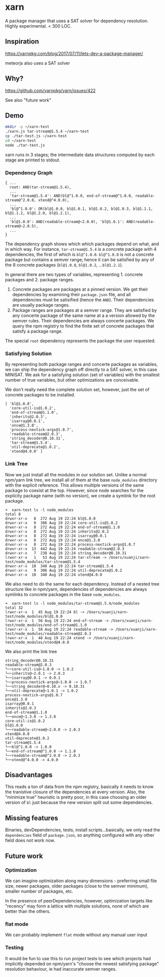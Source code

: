 # xarn
A package manager that uses a SAT solver for dependency resolution. Highly experimental. < 300 LOC.

## Inspiration

https://yarnpkg.com/blog/2017/07/11/lets-dev-a-package-manager/

meteorjs also uses a SAT solver

## Why? 

https://github.com/yarnpkg/yarn/issues/422

See also "future work"

## Demo

```bash
mkdir -p ~/xarn-test
./xarn.js tar-stream@1.5.4 ~/xarn-test
cp ./tar-test.js ~/xarn-test
cd ~/xarn-test
node ./tar-test.js
```

xarn runs in 3 stages; the intermediate data structures computed by each stage are printed to stdout.

### Dependency Graph

```
{ ...
  root: AND(tar-stream@1.5.4),
  ...
  'tar-stream@1.5.4': AND(bl@^1.0.0, end-of-stream@^1.0.0, readable-stream@^2.0.0, xtend@^4.0.0),
  ...
  'bl@^1.0.0': OR(bl@1.0.0, bl@1.0.1, bl@1.0.2, bl@1.0.3, bl@1.1.1, bl@1.1.2, bl@1.2.0, bl@1.2.1),
  ...
  'bl@1.0.0': AND(readable-stream@~2.0.0), 'bl@1.0.1': AND(readable-stream@~2.0.5),
  ...
}
```

The dependency graph shows which which packages depend on what, and in which way. For instance, `tar-stream@1.5.4` is a concrete package with 4 dependencies, the first of which is `bl@^1.0.0`. `bl@^1.0.0` is not a concrete package but contains a semver range; hence it can be satisfied by any of the 8 concrete packages (`bl@1.0.0`, `bl@1.0.2`, ...`bl@1.2.1`).

In general there are two types of variables, representing 1. concrete packages and 2. package ranges.

1. Concrete packages are packages at a pinned version. We get their dependencies by examining their `package.json` file, and all dependencies must be satisified (hence the `AND`). Their dependencies are usually package ranges.
2. Package ranges are packages at a semver range. They are satisfied by any concerte package of the same name at a a version allowed by the semver rules. Their dependencies are always concerte packages. We query the npm registry to find the finite set of concrete packages that satisfy a package range.

The special `root` dependency represents the package the user requested.

### Satisfying Solution

By representing both package ranges and concerte packages as variables, we can ship the dependency graph off directly to a SAT solver, in this case MINISAT. We ask for a satisfying solution (set of variables) with the smallest number of true variables, but other optimizations are conceivable.

We don't really need the complete solution set, however, just the set of concrete packages to be installed.

```
[ 'bl@1.0.0',
  'core-util-is@1.0.2',
  'end-of-stream@1.1.0',
  'inherits@2.0.3',
  'isarray@0.0.1',
  'once@1.3.0',
  'process-nextick-args@1.0.7',
  'readable-stream@2.0.3',
  'string_decoder@0.10.31',
  'tar-stream@1.5.4',
  'util-deprecate@1.0.2',
  'xtend@4.0.0' ]
```

### Link Tree

Now we just install all the modules in our solution set. Unlike a normal npm/yarn link tree, we install all of them at the base `node_modules` directory with the explicit reference. This allows multiple versions of the same package to coexist at the top. However, since node searches for the explicity package name (with no version), we create a symlink for the root package.

```
➜  xarn-test ls -l node_modules
total 8
drwxr-xr-x   8  272 Aug 19 22:24 bl@1.0.0
drwxr-xr-x   9  306 Aug 19 22:24 core-util-is@1.0.2
drwxr-xr-x   8  272 Aug 19 22:24 end-of-stream@1.1.0
drwxr-xr-x   8  272 Aug 19 22:24 inherits@2.0.3
drwxr-xr-x   8  272 Aug 19 22:24 isarray@0.0.1
drwxr-xr-x   8  272 Aug 19 22:24 once@1.3.0
drwxr-xr-x   8  272 Aug 19 22:24 process-nextick-args@1.0.7
drwxr-xr-x  13  442 Aug 19 22:24 readable-stream@2.0.3
drwxr-xr-x   7  238 Aug 19 22:24 string_decoder@0.10.31
lrwxr-xr-x   1   53 Aug 19 22:24 tar-stream -> /Users/xuanji/xarn-test/node_modules/tar-stream@1.5.4
drwxr-xr-x  10  340 Aug 19 22:24 tar-stream@1.5.4
drwxr-xr-x   9  306 Aug 19 22:24 util-deprecate@1.0.2
drwxr-xr-x  10  340 Aug 19 22:24 xtend@4.0.0
```

We also need to do the same for each dependency. Instead of a nested tree structure like in npm/yarn, dependencies of dependencies are always symlinks to concrete packages in the base `node_modules`.

```
➜  xarn-test ls -l node_modules/tar-stream@1.5.4/node_modules
total 32
lrwxr-xr-x  1  45 Aug 19 22:24 bl -> /Users/xuanji/xarn-test/node_modules/bl@1.0.0
lrwxr-xr-x  1  56 Aug 19 22:24 end-of-stream -> /Users/xuanji/xarn-test/node_modules/end-of-stream@1.1.0
lrwxr-xr-x  1  58 Aug 19 22:24 readable-stream -> /Users/xuanji/xarn-test/node_modules/readable-stream@2.0.3
lrwxr-xr-x  1  48 Aug 19 22:24 xtend -> /Users/xuanji/xarn-test/node_modules/xtend@4.0.0
```

We also print the link tree

```
string_decoder@0.10.31
readable-stream@2.0.3
└──core-util-is@~1.0.0 -> 1.0.2
└──inherits@~2.0.1 -> 2.0.3
└──isarray@0.0.1 -> 0.0.1
└──process-nextick-args@~1.0.0 -> 1.0.7
└──string_decoder@~0.10.x -> 0.10.31
└──util-deprecate@~1.0.1 -> 1.0.2
process-nextick-args@1.0.7
once@1.3.0
isarray@0.0.1
inherits@2.0.3
end-of-stream@1.1.0
└──once@~1.3.0 -> 1.3.0
core-util-is@1.0.2
bl@1.0.0
└──readable-stream@~2.0.0 -> 2.0.3
xtend@4.0.0
util-deprecate@1.0.2
tar-stream@1.5.4
└──bl@^1.0.0 -> 1.0.0
└──end-of-stream@^1.0.0 -> 1.1.0
└──readable-stream@^2.0.0 -> 2.0.3
└──xtend@^4.0.0 -> 4.0.0
```

## Disadvantages

This reads a ton of data from the npm registry, basically it needs to know the tranistive closure of the dependencies at every version. Also, the "minimize true" heuristic is pretty poor, in this case choosing an older version of `bl` just because the new version split out some dependencies.

## Missing features

Binaries, devDependencies, tests, install scripts...basically, we only read the `dependencies` field of `package.json`, so anything configured with any other field does not work now.

## Future work

### Optimization

We can imagine optimization along many dimensions - preferring small file size, newer packages, older packages (close to the semver minimum), smaller number of packages, etc.

In the presence of peerDependencies, however, optimization targets like "recency" may form a lattice with multiple solutions, none of which are better than the others.

### flat mode

We can probably implement `flat` mode without any manual user input

### Testing

It would be fun to use this to run project tests to see which projects had implicitly depended on npm/yarn's "choose the newest satisfying package" resolution behaviour, ie had inaccurate semver ranges.
